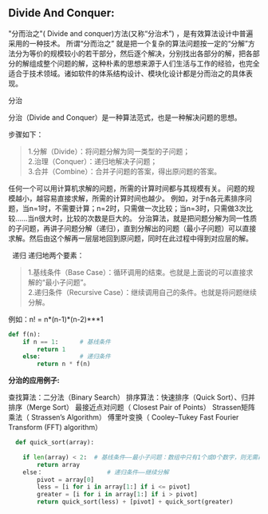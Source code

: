 ## Divide And Conquer:


"分而治之"( Divide and conquer)方法(又称“分治术”) ，是有效算法设计中普遍采用的一种技术。
所谓“分而治之” 就是把一个复杂的算法问题按一定的“分解”方法分为等价的规模较小的若干部分，然后逐个解决，分别找出各部分的解，把各部分的解组成整个问题的解，这种朴素的思想来源于人们生活与工作的经验，也完全适合于技术领域。诸如软件的体系结构设计、模块化设计都是分而治之的具体表现。

分治

分治（Divide and Conquer）是一种算法范式，也是一种解决问题的思想。

步骤如下：

> 1.分解（Divide）：将问题分解为同一类型的子问题；    
> 2.治理（Conquer）：递归地解决子问题；     
> 3.合并（Combine）：合并子问题的答案，得出原问题的答案。    

任何一个可以用计算机求解的问题，所需的计算时间都与其规模有关。
问题的规模越小，越容易直接求解，所需的计算时间也越少。
例如，对于n各元素排序问题，当n=1时，不需要计算；n=2时，只需做一次比较；当n=3时，只需做3次比较……当n很大时，比较的次数是巨大的。
分治算法，就是把问题分解为同一性质的子问题，再讲子问题分解（递归），直到分解出的问题（最小子问题）可以直接求解。然后由这个解再一层层地回到原问题，同时在此过程中得到对应层的解。

 
递归
递归地两个要素：   
> 1.基线条件（Base Case）：循环调用的结束。也就是上面说的可以直接求解的“最小子问题”。     
> 2.递归条件（Recursive Case）：继续调用自己的条件。也就是将问题继续分解。

例如：n! = n*(n-1)*(n-2)***1
 
```python 
def f(n):
    if n == 1:		# 基线条件
        return 1
    else:			# 递归条件
        return n * f(n)
```

**分治的应用例子:**

查找算法：二分法（Binary Search）
排序算法：快速排序（Quick Sort）、归并排序（Merge Sort）
最接近点对问题（ Closest Pair of Points）
Strassen矩阵乘法（ Strassen’s Algorithm）
傅里叶变换（ Cooley–Tukey Fast Fourier Transform (FFT) algorithm）

```python
  def quick_sort(array):
 
    if len(array) < 2:  # 基线条件——最小子问题：数组中只有1个或0个数字，则无需再排序
        return array
    else：                  # 递归条件——继续分解
        pivot = array[0]
        less = [i for i in array[1:] if i <= pivot]
        greater = [i for i in array[1:] if i > pivot]
        return quick_sort(less) + [pivot] + quick_sort(greater)
```
